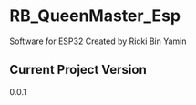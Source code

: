 # RB_QueenMaster_Esp
Software for ESP32
Created by Ricki Bin Yamin

## Current Project Version
0.0.1